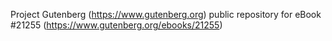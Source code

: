 Project Gutenberg (https://www.gutenberg.org) public repository for eBook #21255 (https://www.gutenberg.org/ebooks/21255)
